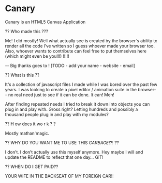 # Canary
Canary is an HTML5 Canvas Application

?? Who made this ???

Me! I did mostly! Well what actually see is created by the browser's ability to render all the code I've written so I guess whoever made your browser too. Also, whoever wants to contribute can feel free to put themselves here (which might even be you!!!) !!!!!

  -- Big thanks goes to !
  [TODO - add your name - website - email]

?? What is this ??

It's a collection of javascript files I made while I was bored over the past few years. I was looking to create a pixel editor / animation suite in the browser-- no real need just to see if it can be done. It can! Meh! 

  After finding repeated needs I tried to break it down into objects you can plug in and play with. Gross right? Letting hundreds and possibly a thousand people plug in and play with my modules?

?? H ow does it wo r k ? ?

  Mostly mathan'magic.

?? WHY DO YOU WANT ME TO USE THIS *GARBAGE*!?! ??

  I don't. I don't actually use this myself anymore. Hey maybe I will and update the README to reflect that one day... GIT!
  
  ?? WHEN DO I GET PAID??
  
  YOUR WIFE IN THE BACKSEAT OF MY FOREIGN CAR!!
